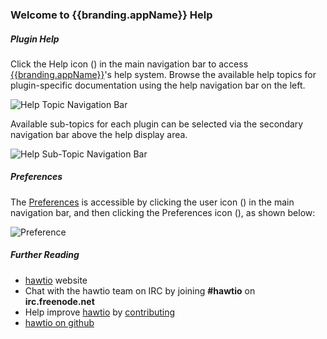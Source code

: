 <h3 class="help-header">Welcome to <img class='no-shadow' ng-src='{{branding.appLogo}}'>{{branding.appName}} Help</h3>

##### Plugin Help #####
Click the Help icon (<i class='icon-question-sign'></i>) in the main navigation bar to access [{{branding.appName}}](http://hawt.io "{{branding.appName}}")'s help system. Browse the available help topics for plugin-specific documentation using the help navigation bar on the left.

![Help Topic Navigation Bar](app/core/doc/img/help-topic-nav.png "Help Topic Navigation Bar")

Available sub-topics for each plugin can be selected via the secondary navigation bar above the help display area.

![Help Sub-Topic Navigation Bar](app/core/doc/img/help-subtopic-nav.png "Help Sub-Topic Navigation Bar")

##### Preferences #####
The [Preferences](#/preferences) is accessible by clicking the user icon (<i class='icon-user'></i>) in the main navigation bar,
and then clicking the Preferences icon (<i class='icon-cogs'></i>), as shown below:

![Preference](app/core/doc/img/help-preference.png "Preference")

##### Further Reading #####
- [hawtio](http://hawt.io "hawtio") website
- Chat with the hawtio team on IRC by joining **#hawtio** on **irc.freenode.net**
- Help improve [hawtio](http://hawt.io "hawtio") by [contributing](http://hawt.io/contributing/index.html)
- [hawtio on github](https://github.com/hawtio/hawtio)

